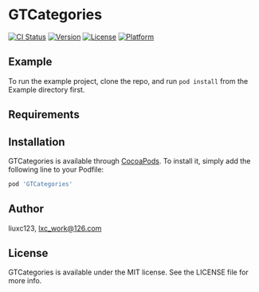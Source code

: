 # GTCategories

[![CI Status](https://img.shields.io/travis/liuxc123/GTCategories.svg?style=flat)](https://travis-ci.org/liuxc123/GTCategories)
[![Version](https://img.shields.io/cocoapods/v/GTCategories.svg?style=flat)](https://cocoapods.org/pods/GTCategories)
[![License](https://img.shields.io/cocoapods/l/GTCategories.svg?style=flat)](https://cocoapods.org/pods/GTCategories)
[![Platform](https://img.shields.io/cocoapods/p/GTCategories.svg?style=flat)](https://cocoapods.org/pods/GTCategories)

## Example

To run the example project, clone the repo, and run `pod install` from the Example directory first.

## Requirements

## Installation

GTCategories is available through [CocoaPods](https://cocoapods.org). To install
it, simply add the following line to your Podfile:

```ruby
pod 'GTCategories'
```

## Author

liuxc123, lxc_work@126.com

## License

GTCategories is available under the MIT license. See the LICENSE file for more info.
